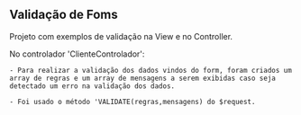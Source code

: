 ## Validação de Foms 

Projeto com exemplos de validação na View e no Controller. 

No controlador 'ClienteControlador': 

    - Para realizar a validação dos dados vindos do form, foram criados um array de regras e um array de mensagens a serem exibidas caso seja detectado um erro na validação dos dados.

    - Foi usado o método 'VALIDATE(regras,mensagens) do $request.

